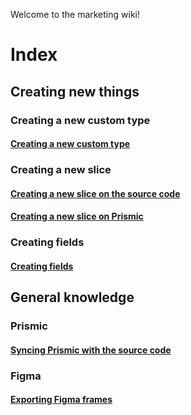 Welcome to the marketing wiki!

# Index
## Creating new things
### Creating a new custom type
#### [Creating a new custom type](https://github.com/rentalutions/marketing/wiki/Creating-a-new-custom-type)

### Creating a new slice
#### [Creating a new slice on the source code](https://github.com/rentalutions/marketing/wiki/Creating-a-new-slice-on-the-source-code)
#### [Creating a new slice on Prismic](https://github.com/rentalutions/marketing/wiki/Creating-a-new-slice-on-prismic)

### Creating fields
#### [Creating fields](https://github.com/rentalutions/marketing/wiki/Creating-fields)

## General knowledge
### Prismic
#### [Syncing Prismic with the source code](https://github.com/rentalutions/marketing/wiki/Syncing-Prismic-with-the-source-code)
### Figma
#### [Exporting Figma frames](https://github.com/rentalutions/marketing/wiki/Exporting-figma-frames)
